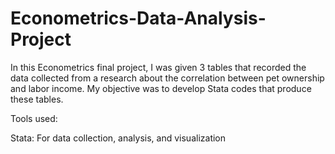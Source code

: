 # Econometrics-Data-Analysis-Project
In this Econometrics final project, I was given 3 tables that recorded the data collected from a research about the correlation between pet ownership and labor income. My objective was to develop Stata codes that produce these tables.

Tools used:

Stata: For data collection, analysis, and visualization

